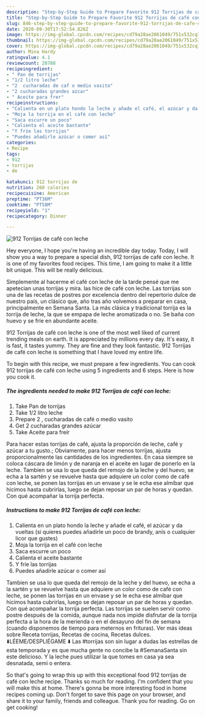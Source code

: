 ```yaml
---
description: "Step-by-Step Guide to Prepare Favorite 912 Torrijas de café con leche"
title: "Step-by-Step Guide to Prepare Favorite 912 Torrijas de café con leche"
slug: 846-step-by-step-guide-to-prepare-favorite-912-torrijas-de-cafe-con-leche
date: 2020-09-30T17:52:54.826Z
image: https://img-global.cpcdn.com/recipes/cd79a28ae2061049/751x532cq70/912-torrijas-de-cafe-con-leche-foto-principal.jpg
thumbnail: https://img-global.cpcdn.com/recipes/cd79a28ae2061049/751x532cq70/912-torrijas-de-cafe-con-leche-foto-principal.jpg
cover: https://img-global.cpcdn.com/recipes/cd79a28ae2061049/751x532cq70/912-torrijas-de-cafe-con-leche-foto-principal.jpg
author: Mina Hardy
ratingvalue: 4.1
reviewcount: 20788
recipeingredient:
- " Pan de torrijas"
- "1/2 litro leche"
- "2  cucharadas de caf o medio vasito"
- "2 cucharadas grandes azcar"
- " Aceite para frer"
recipeinstructions:
- "Calienta en un plato hondo la leche y añade el café, el azúcar y da vueltas (si quieres puedes añadirle un poco de brandy, anís o cualquier licor que gustes)"
- "Moja la torrija en el café con leche"
- "Saca escurre un poco"
- "Calienta el aceite bastante"
- "Y fríe las torrijas"
- "Puedes añadirle azúcar o comer así"
categories:
- Recipe
tags:
- 912
- torrijas
- de

katakunci: 912 torrijas de 
nutrition: 260 calories
recipecuisine: American
preptime: "PT36M"
cooktime: "PT58M"
recipeyield: "1"
recipecategory: Dinner

---
```



![912 Torrijas de café con leche](https://img-global.cpcdn.com/recipes/cd79a28ae2061049/751x532cq70/912-torrijas-de-cafe-con-leche-foto-principal.jpg)

Hey everyone, I hope you're having an incredible day today. Today, I will show you a way to prepare a special dish, 912 torrijas de café con leche. It is one of my favorites food recipes. This time, I am going to make it a little bit unique. This will be really delicious.

Simplemente al hacerme el café con leche de la tarde pensé que me apetecian unas torrijas y mira. las hice de café con leche. Las torrijas son una de las recetas de postres por excelencia dentro del repertorio dulce de nuestro país, un clásico que, año tras año volvemos a preparar en casa, principalmente en Semana Santa. La más clásica y tradicional torrija es la torrija de leche, la que se empapa de leche aromatizada o no. Se baña con huevo y se fríe en abundante aceite.

912 Torrijas de café con leche is one of the most well liked of current trending meals on earth. It is appreciated by millions every day. It's easy, it is fast, it tastes yummy. They are fine and they look fantastic. 912 Torrijas de café con leche is something that I have loved my entire life.


To begin with this recipe, we must prepare a few ingredients. You can cook 912 torrijas de café con leche using 5 ingredients and 6 steps. Here is how you cook it.

<!--inarticleads1-->

##### The ingredients needed to make 912 Torrijas de café con leche:

1. Take  Pan de torrijas
1. Take 1/2 litro leche
1. Prepare 2 , cucharadas de café o medio vasito
1. Get 2 cucharadas grandes azúcar
1. Take  Aceite para freír


Para hacer estas torrijas de café, ajusta la proporción de leche, café y azúcar a tu gusto.; Obviamente, para hacer menos torrijas, ajusta proporcionalmente las cantidades de los ingredientes. En casa siempre se coloca cáscara de limón y de naranja en el aceite en lugar de ponerlo en la leche. Tambien se usa lo que queda del remojo de la leche y del huevo, se echa a la sartén y se revuelve hasta que adquiere un color como de café con leche, se ponen las torrijas en un envase y se le echa ese almíbar que hicimos hasta cubrirlas, luego se dejan reposar un par de horas y quedan. Con qué acompañar la torrija perfecta. 

<!--inarticleads2-->

##### Instructions to make 912 Torrijas de café con leche:

1. Calienta en un plato hondo la leche y añade el café, el azúcar y da vueltas (si quieres puedes añadirle un poco de brandy, anís o cualquier licor que gustes)
1. Moja la torrija en el café con leche
1. Saca escurre un poco
1. Calienta el aceite bastante
1. Y fríe las torrijas
1. Puedes añadirle azúcar o comer así


Tambien se usa lo que queda del remojo de la leche y del huevo, se echa a la sartén y se revuelve hasta que adquiere un color como de café con leche, se ponen las torrijas en un envase y se le echa ese almíbar que hicimos hasta cubrirlas, luego se dejan reposar un par de horas y quedan. Con qué acompañar la torrija perfecta. Las torrijas se suelen servir como postre después de la comida, aunque nada nos impide disfrutar de la torrija perfecta a la hora de la merienda o en el desayuno del fin de semana (cuando disponemos de tiempo para meternos en frituras). Ver más ideas sobre Receta torrijas, Recetas de cocina, Recetas dulces. ⬇️LÉEME/DESPLIÉGAME ⬇️ Las #torrijas son sin lugar a dudas las estrellas de esta temporada y es que mucha gente no concibe la #SemanaSanta sin este delicioso. Y la leche pues utilizar la que tomes en casa ya sea desnatada, semi o entera. 

So that's going to wrap this up with this exceptional food 912 torrijas de café con leche recipe. Thanks so much for reading. I'm confident that you will make this at home. There's gonna be more interesting food in home recipes coming up. Don't forget to save this page on your browser, and share it to your family, friends and colleague. Thank you for reading. Go on get cooking!
